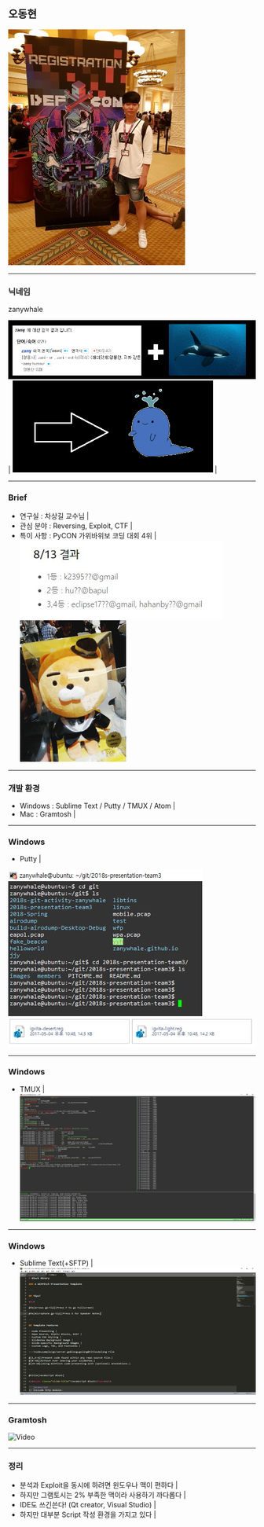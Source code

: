 ## 오동현 

![Logo](images/donghyeon.jpeg)

---

### 닉네임

zanywhale

![Logo](images/zany.png) |
![Logo](images/whale.png) |

---

### Brief

- 연구실 : 차상길 교수님 |
- 관심 분야 : Reversing, Exploit, CTF |
- 특이 사항 : PyCON 가위바위보 코딩 대회 4위 |
![Logo](images/coding.png)
![Logo](images/lion.png)

---

### 개발 환경

- Windows : Sublime Text / Putty / TMUX / Atom |
- Mac : Gramtosh |

---

### Windows

- Putty |

![Logo](images/putty.jpg)
![Logo](images/putty_setting.jpg)

---

### Windows

- TMUX |
![Logo](images/tmux.jpg)

---

### Windows

- Sublime Text(+SFTP) |
![Logo](images/sublime.png)

---

### Gramtosh

![Video](https://www.youtube.com/embed/brZ0-EEW0KE)

---

### 정리

- 분석과 Exploit을 동시에 하려면 윈도우나 맥이 편하다 |
- 하지만 그램토시는 2% 부족한 맥이라 사용하기 까다롭다 |
- IDE도 쓰긴쓴다! (Qt creator, Visual Studio) |
- 하지만 대부분 Script 작성 환경을 가지고 있다 |
